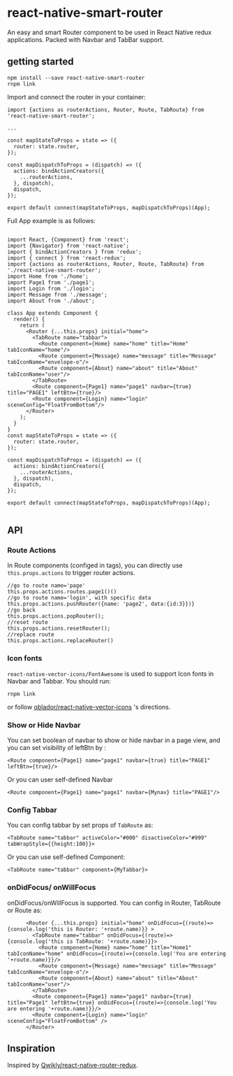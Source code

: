 # react-native-smart-router

An easy and smart Router component to be used in React Native redux applications.  Packed with Navbar and TabBar support. 


## getting started

```
npm install --save react-native-smart-router
rnpm link
```

Import and connect the router in your container:

```
import {actions as routerActions, Router, Route, TabRoute} from 'react-native-smart-router';

...

const mapStateToProps = state => ({
  router: state.router,
});

const mapDispatchToProps = (dispatch) => ({
  actions: bindActionCreators({
    ...routerActions,
  }, dispatch),
  dispatch,
});

export default connect(mapStateToProps, mapDispatchToProps)(App);

```

Full App example is as follows:

```

import React, {Component} from 'react';
import {Navigator} from 'react-native';
import { bindActionCreators } from 'redux';
import { connect } from 'react-redux';
import {actions as routerActions, Router, Route, TabRoute} from './react-native-smart-router';
import Home from './home';
import Page1 from './page1';
import Login from './login';
import Message from './message';
import About from './about';

class App extends Component {
  render() {      
    return (
      <Router {...this.props} initial="home">
        <TabRoute name="tabbar">
          <Route component={Home} name="home" title="Home" tabIconName="home"/>
          <Route component={Message} name="message" title="Message" tabIconName="envelope-o"/>
          <Route component={About} name="about" title="About" tabIconName="user"/>
        </TabRoute>
        <Route component={Page1} name="page1" navbar={true} title="PAGE1" leftBtn={true}/>
        <Route component={Login} name="login" sceneConfig="FloatFromBottom"/>
      </Router>
    );
  }
}
const mapStateToProps = state => ({
  router: state.router,
});

const mapDispatchToProps = (dispatch) => ({
  actions: bindActionCreators({
    ...routerActions,
  }, dispatch),
  dispatch,
});

export default connect(mapStateToProps, mapDispatchToProps)(App);


```

## API

### Route Actions
In Route components (configed in <Route> tags), you can directly use ```this.props.actions``` to trigger router actions.

```
//go to route name='page'
this.props.actions.routes.page1()()
//go to route name='login', with specific data
this.props.actions.pushRouter({name: 'page2', data:{id:3}})}
//go back 
this.props.actions.popRouter();
//reset route
this.props.actions.resetRouter();
//replace route
this.props.actions.replaceRouter()

```
### Icon fonts

```react-native-vector-icons/FontAwesome``` is used to support Icon fonts in Navbar and Tabbar. You should run:
```
rnpm link
```

or follow [oblador/react-native-vector-icons](https://github.com/oblador/react-native-vector-icons) 's directions.

### Show or Hide Navbar

You can set boolean of navbar to show or hide navbar in a page view, and you can set visibility of leftBtn by :

```
<Route component={Page1} name="page1" navbar={true} title="PAGE1" leftBtn={true}/>

```

Or you can user self-defined Navbar

```
<Route component={Page1} name="page1" navbar={Mynav} title="PAGE1"/>

```

### Config Tabbar
You can config tabbar by set props of ```TabRoute``` as:

```
<TabRoute name="tabbar" activeColor="#000" disactiveColor="#999" tabWrapStyle={{height:100}}>

```

Or you can use self-defined Component:

```
<TabRoute name="tabbar" component={MyTabbar}>

```

### onDidFocus/ onWillFocus
onDidFocus/onWillFocus is supported. You can config in Router, TabRoute or Route as:

```
      <Router {...this.props} initial="home" onDidFocus={(route)=>{console.log('this is Router: '+route.name)}} >
        <TabRoute name="tabbar" onDidFocus={(route)=>{console.log('this is TabRoute: '+route.name)}}>
          <Route component={Home} name="home" title="Home1" tabIconName="home" onDidFocus={(route)=>{console.log('You are entering '+route.name)}}/>
          <Route component={Message} name="message" title="Message" tabIconName="envelope-o"/>
          <Route component={About} name="about" title="About" tabIconName="user"/>
        </TabRoute>
        <Route component={Page1} name="page1" navbar={true} title="Page1" leftBtn={true} onDidFocus={(route)=>{console.log('You are entering '+route.name)}}/>
        <Route component={Login} name="login" sceneConfig="FloatFromBottom" />
      </Router>
```

## Inspiration

Inspired by [Qwikly/react-native-router-redux](https://github.com/Qwikly/react-native-router-redux).
